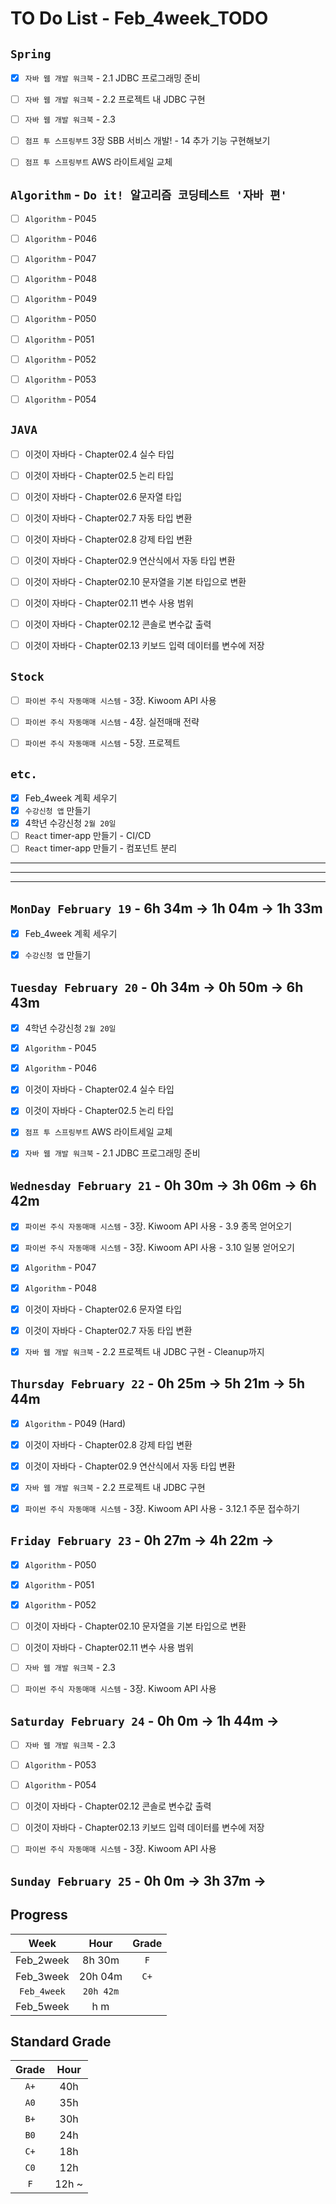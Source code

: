 # TO Do List - Feb_4week_TODO


## `Spring`
- [x] `자바 웹 개발 워크북` - 2.1 JDBC 프로그래밍 준비
- [ ] `자바 웹 개발 워크북` - 2.2 프로젝트 내 JDBC 구현
- [ ] `자바 웹 개발 워크북` - 2.3
- [ ] `점프 투 스프링부트` 3장 SBB 서비스 개발! - 14 추가 기능 구현해보기
- [ ] `점프 투 스프링부트` AWS 라이트세일 교체


## `Algorithm` - `Do it! 알고리즘 코딩테스트 '자바 편'`
- [ ] `Algorithm` - P045
- [ ] `Algorithm` - P046
- [ ] `Algorithm` - P047
- [ ] `Algorithm` - P048
- [ ] `Algorithm` - P049
- [ ] `Algorithm` - P050
- [ ] `Algorithm` - P051
- [ ] `Algorithm` - P052
- [ ] `Algorithm` - P053
- [ ] `Algorithm` - P054


## `JAVA`
- [ ] 이것이 자바다 - Chapter02.4 실수 타입
- [ ] 이것이 자바다 - Chapter02.5 논리 타입
- [ ] 이것이 자바다 - Chapter02.6 문자열 타입
- [ ] 이것이 자바다 - Chapter02.7 자동 타입 변환
- [ ] 이것이 자바다 - Chapter02.8 강제 타입 변환
- [ ] 이것이 자바다 - Chapter02.9 연산식에서 자동 타입 변환
- [ ] 이것이 자바다 - Chapter02.10 문자열을 기본 타입으로 변환
- [ ] 이것이 자바다 - Chapter02.11 변수 사용 범위
- [ ] 이것이 자바다 - Chapter02.12 콘솔로 변수값 출력
- [ ] 이것이 자바다 - Chapter02.13 키보드 입력 데이터를 변수에 저장


## `Stock`
- [ ] `파이썬 주식 자동매매 시스템` - 3장. Kiwoom API 사용
- [ ] `파이썬 주식 자동매매 시스템` - 4장. 실전매매 전략
- [ ] `파이썬 주식 자동매매 시스템` - 5장. 프로젝트



## `etc.`
- [x] Feb_4week 계획 세우기
- [x] `수강신청 앱` 만들기
- [x] 4학년 수강신청 `2월 20일`
- [ ] `React` timer-app 만들기 - CI/CD
- [ ] `React` timer-app 만들기 - 컴포넌트 분리

---
---
---

## `MonDay February 19` - 6h 34m -> 1h 04m -> 1h 33m
- [x] Feb_4week 계획 세우기
- [x] `수강신청 앱` 만들기


## `Tuesday February 20` - 0h 34m -> 0h 50m -> 6h 43m
- [x] 4학년 수강신청 `2월 20일`
- [x] `Algorithm` - P045 
- [x] `Algorithm` - P046
- [x] 이것이 자바다 - Chapter02.4 실수 타입
- [x] 이것이 자바다 - Chapter02.5 논리 타입
- [x] `점프 투 스프링부트` AWS 라이트세일 교체
- [x] `자바 웹 개발 워크북` - 2.1 JDBC 프로그래밍 준비


## `Wednesday February 21` - 0h 30m -> 3h 06m -> 6h 42m
- [x] `파이썬 주식 자동매매 시스템` - 3장. Kiwoom API 사용 - 3.9 종목 얻어오기
- [x] `파이썬 주식 자동매매 시스템` - 3장. Kiwoom API 사용 - 3.10 일봉 얻어오기
- [x] `Algorithm` - P047
- [x] `Algorithm` - P048
- [x] 이것이 자바다 - Chapter02.6 문자열 타입
- [x] 이것이 자바다 - Chapter02.7 자동 타입 변환
- [x] `자바 웹 개발 워크북` - 2.2 프로젝트 내 JDBC 구현 - Cleanup까지



## `Thursday February 22` - 0h 25m -> 5h 21m -> 5h 44m
- [x] `Algorithm` - P049 (Hard)
- [x] 이것이 자바다 - Chapter02.8 강제 타입 변환
- [x] 이것이 자바다 - Chapter02.9 연산식에서 자동 타입 변환
- [x] `자바 웹 개발 워크북` - 2.2 프로젝트 내 JDBC 구현
- [x] `파이썬 주식 자동매매 시스템` - 3장. Kiwoom API 사용 - 3.12.1 주문 접수하기



## `Friday February 23` - 0h 27m -> 4h 22m ->
- [x] `Algorithm` - P050
- [x] `Algorithm` - P051
- [x] `Algorithm` - P052
- [ ] 이것이 자바다 - Chapter02.10 문자열을 기본 타입으로 변환
- [ ] 이것이 자바다 - Chapter02.11 변수 사용 범위
- [ ] `자바 웹 개발 워크북` - 2.3
- [ ] `파이썬 주식 자동매매 시스템` - 3장. Kiwoom API 사용


## `Saturday February 24` - 0h 0m -> 1h 44m ->
- [ ] `자바 웹 개발 워크북` - 2.3
- [ ] `Algorithm` - P053
- [ ] `Algorithm` - P054
- [ ] 이것이 자바다 - Chapter02.12 콘솔로 변수값 출력
- [ ] 이것이 자바다 - Chapter02.13 키보드 입력 데이터를 변수에 저장
- [ ] `파이썬 주식 자동매매 시스템` - 3장. Kiwoom API 사용



## `Sunday February 25` - 0h 0m -> 3h 37m ->



## Progress
| Week | Hour | Grade |
|:---:|:---:|:---:|
|Feb_2week|8h 30m|`F`|
|Feb_3week|20h 04m|`C+`|
|`Feb_4week`|`20h 42m`||
|Feb_5week|h m||


## Standard Grade
| Grade | Hour |
|:---:|:---:|
|`A+`|40h|
|`A0`|35h|
|`B+`|30h|
|`B0`|24h|
|`C+`|18h|
|`C0`|12h|
|`F`|12h ~|
